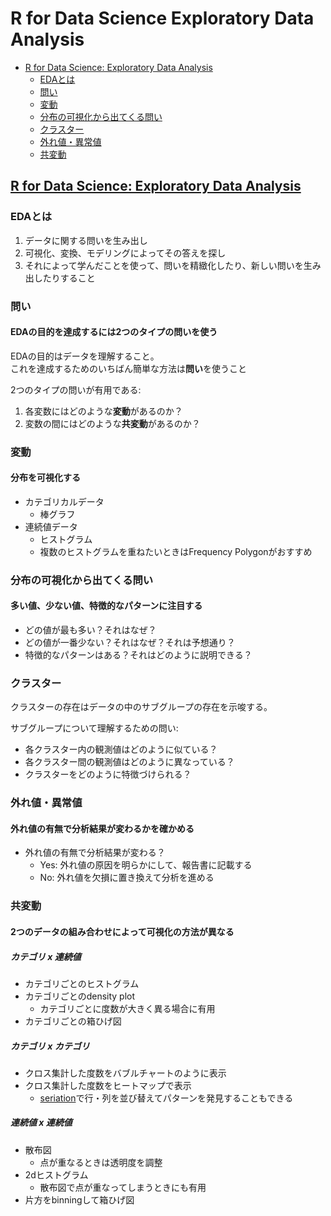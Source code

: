 R for Data Science Exploratory Data Analysis
================

- <a href="#r-for-data-science-exploratory-data-analysis"
  id="toc-r-for-data-science-exploratory-data-analysis">R for Data
  Science: Exploratory Data Analysis</a>
  - <a href="#edaとは" id="toc-edaとは">EDAとは</a>
  - <a href="#問い" id="toc-問い">問い</a>
  - <a href="#変動" id="toc-変動">変動</a>
  - <a href="#分布の可視化から出てくる問い"
    id="toc-分布の可視化から出てくる問い">分布の可視化から出てくる問い</a>
  - <a href="#クラスター" id="toc-クラスター">クラスター</a>
  - <a href="#外れ値異常値" id="toc-外れ値異常値">外れ値・異常値</a>
  - <a href="#共変動" id="toc-共変動">共変動</a>

## [R for Data Science: Exploratory Data Analysis](https://r4ds.had.co.nz/exploratory-data-analysis.html#exploratory-data-analysis)

### EDAとは

1.  データに関する問いを生み出し
2.  可視化、変換、モデリングによってその答えを探し
3.  それによって学んだことを使って、問いを精緻化したり、新しい問いを生み出したりすること

### 問い

#### EDAの目的を達成するには2つのタイプの問いを使う

EDAの目的はデータを理解すること。  
これを達成するためのいちばん簡単な方法は**問い**を使うこと

2つのタイプの問いが有用である:

1.  各変数にはどのような**変動**があるのか？
2.  変数の間にはどのような**共変動**があるのか？

### 変動

#### 分布を可視化する

- カテゴリカルデータ
  - 棒グラフ
- 連続値データ
  - ヒストグラム
  - 複数のヒストグラムを重ねたいときはFrequency Polygonがおすすめ

### 分布の可視化から出てくる問い

#### 多い値、少ない値、特徴的なパターンに注目する

- どの値が最も多い？それはなぜ？
- どの値が一番少ない？それはなぜ？それは予想通り？
- 特徴的なパターンはある？それはどのように説明できる？

### クラスター

クラスターの存在はデータの中のサブグループの存在を示唆する。

サブグループについて理解するための問い:

- 各クラスター内の観測値はどのように似ている？
- 各クラスター間の観測値はどのように異なっている？
- クラスターをどのように特徴づけられる？

### 外れ値・異常値

#### 外れ値の有無で分析結果が変わるかを確かめる

- 外れ値の有無で分析結果が変わる？
  - Yes: 外れ値の原因を明らかにして、報告書に記載する
  - No: 外れ値を欠損に置き換えて分析を進める

### 共変動

#### 2つのデータの組み合わせによって可視化の方法が異なる

##### カテゴリ x 連続値

- カテゴリごとのヒストグラム
- カテゴリごとのdensity plot
  - カテゴリごとに度数が大きく異る場合に有用
- カテゴリごとの箱ひげ図

##### カテゴリ x カテゴリ

- クロス集計した度数をバブルチャートのように表示
- クロス集計した度数をヒートマップで表示
  - [seriation](seriation/seriation.ipynb)で行・列を並び替えてパターンを発見することもできる

##### 連続値 x 連続値

- 散布図
  - 点が重なるときは透明度を調整
- 2dヒストグラム
  - 散布図で点が重なってしまうときにも有用
- 片方をbinningして箱ひげ図
